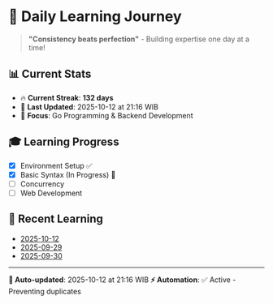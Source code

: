 # 🚀 Daily Learning Journey

> **"Consistency beats perfection"** - Building expertise one day at a time!

## 📊 Current Stats
- 🔥 **Current Streak**: **132 days**
- 📅 **Last Updated**: 2025-10-12 at 21:16 WIB
- 🎯 **Focus**: Go Programming & Backend Development

## 🎓 Learning Progress
- [x] Environment Setup ✅
- [x] Basic Syntax (In Progress) 🔄
- [ ] Concurrency
- [ ] Web Development

## 📖 Recent Learning
- [2025-10-12](learning-log/.md)
- [2025-09-29](learning-log/.md)
- [2025-09-30](learning-log/.md)

---
**🤖 Auto-updated**: 2025-10-12 at 21:16 WIB
**⚡ Automation**: ✅ Active - Preventing duplicates
